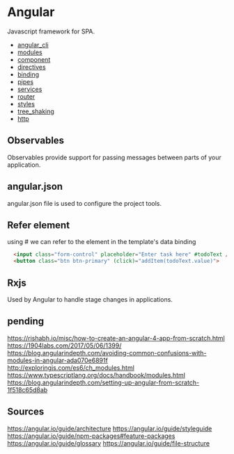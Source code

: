# Angular
Javascript framework  for SPA.


- [angular_cli](angular_cli.md)
- [modules](modules.md)
- [component](component.md)
- [directives](directives.md)
- [binding](binding.md)
- [pipes](pipes.md)
- [services](services.md)
- [router](router.md)
- [styles](styles)
- [tree_shaking](tree_shaking)
- [http](http)

## Observables
Observables provide support for passing messages between parts of your application.



## angular.json
angular.json file is used to configure the project tools.


## Refer element
using #<name> we can refer to the element in the template's data binding
```html
  <input class="form-control" placeholder="Enter task here" #todoText />
  <button class="btn btn-primary" (click)="addItem(todoText.value)">
```

## Rxjs
Used by Angular to handle stage changes in applications.


## pending
https://rishabh.io/misc/how-to-create-an-angular-4-app-from-scratch.html
https://1904labs.com/2017/05/06/1399/
https://blog.angularindepth.com/avoiding-common-confusions-with-modules-in-angular-ada070e6891f
http://exploringjs.com/es6/ch_modules.html
https://www.typescriptlang.org/docs/handbook/modules.html
https://blog.angularindepth.com/setting-up-angular-from-scratch-1f518c65d8ab


## Sources
https://angular.io/guide/architecture
https://angular.io/guide/styleguide
https://angular.io/guide/npm-packages#feature-packages
https://angular.io/guide/glossary
https://angular.io/guide/file-structure

